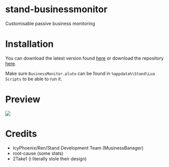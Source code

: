 # stand-businessmonitor
Customisable passive business monitoring

# Installation
You can download the latest version found [here](https://github.com/stagnate6628/stand-businessmonitor/releases) or download the repository [here](https://github.com/stagnate6628/stand-businessmonitor/archive/refs/heads/main.zip).

Make sure `BusinessMonitor.pluto` can be found in `%appdata%\Stand\Lua Scripts` to be able to run it.

# Preview
[![](https://raw.githubusercontent.com/stagnate6628/stand-businessoverlay/main/preview.png)](https://raw.githubusercontent.com/stagnate6628/stand-businessmonitor/main/preview.png)

# Credits
- IcyPhoenix/Ren/Stand Development Team (MusinessBanager)
- root-cause (some stats)
- 2Take1 (i literally stole their design)
